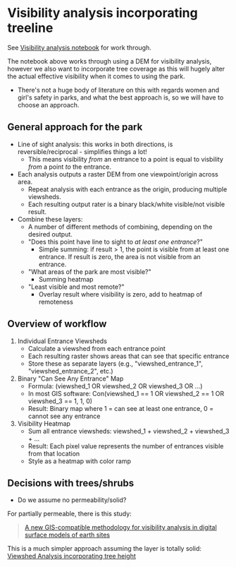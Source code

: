 # Visibility analysis incorporating treeline

See [Visibility analysis notebook](../visability_analysis.ipynb) for work through.

The notebook above works through using a DEM for visibility analysis, however we also want to incorporate tree coverage as this will hugely alter the actual effective visibility when it comes to using the park.

- There's not a huge body of literature on this with regards women and girl's safety in parks, and what the best approach is, so we will have to choose an approach.

## General approach for the park

- Line of sight analysis: this works in both directions, is reversible/reciprocal - simplifies things a lot!
    - This means visibility *from* an entrance to a point is equal to visbility *from* a point *to* the entrance.
- Each analysis outputs a raster DEM from one viewpoint/origin across area.
    - Repeat analysis with each entrance as the origin, producing multiple viewsheds.
    - Each resulting output rater is a binary black/white visible/not visible result.
- Combine these layers:
    - A number of different methods of combining, depending on the desired output.
    - "Does this point have line to sight to *at least one entrance*?"
        - Simple summing: if result > 1, the point is visible from at least one entrance. If result is zero, the area is not visible from an entrance.
    - "What areas of the park are most visible?"
        - Summing heatmap
    - "Least visible and most remote?"
        - Overlay result where visibility is zero, add to heatmap of remoteness

## Overview of workflow

1.  Individual Entrance Viewsheds
    - Calculate a viewshed from each entrance point
    - Each resulting raster shows areas that can see that specific entrance
    - Store these as separate layers (e.g., "viewshed_entrance_1", "viewshed_entrance_2", etc.)
2. Binary "Can See Any Entrance" Map
    - Formula: (viewshed_1 OR viewshed_2 OR viewshed_3 OR ...)
    - In most GIS software: Con(viewshed_1 == 1 OR viewshed_2 == 1 OR viewshed_3 == 1, 1, 0)
    - Result: Binary map where 1 = can see at least one entrance, 0 = cannot see any entrance
3. Visibility Heatmap
    - Sum all entrance viewsheds: viewshed_1 + viewshed_2 + viewshed_3 + ...
    - Result: Each pixel value represents the number of entrances visible from that location
    - Style as a heatmap with color ramp

## Decisions with trees/shrubs

- Do we assume no permeability/solid?

For partially permeable, there is this study:

> [A new GIS-compatible methodology for visibility analysis in digital surface models of earth sites](https://www.sciencedirect.com/science/article/pii/S1674987120302498#s0010)

This is a much simpler approach assuming the layer is totally solid: [Viewshed Analysis incorporating tree height](https://gis.stackexchange.com/questions/215320/viewshed-analysis-incorporating-tree-height)